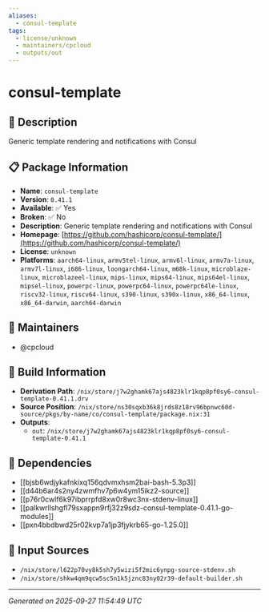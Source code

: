 ```yaml
---
aliases:
  - consul-template
tags:
  - license/unknown
  - maintainers/cpcloud
  - outputs/out
---
```


# consul-template

## 📝 Description

Generic template rendering and notifications with Consul

## 📋 Package Information

- **Name**: `consul-template`
- **Version**: `0.41.1`
- **Available**: ✅ Yes
- **Broken**: ✅ No
- **Description**: Generic template rendering and notifications with Consul
- **Homepage**: [https://github.com/hashicorp/consul-template/](https://github.com/hashicorp/consul-template/)
- **License**: `unknown`
- **Platforms**: `aarch64-linux`, `armv5tel-linux`, `armv6l-linux`, `armv7a-linux`, `armv7l-linux`, `i686-linux`, `loongarch64-linux`, `m68k-linux`, `microblaze-linux`, `microblazeel-linux`, `mips-linux`, `mips64-linux`, `mips64el-linux`, `mipsel-linux`, `powerpc-linux`, `powerpc64-linux`, `powerpc64le-linux`, `riscv32-linux`, `riscv64-linux`, `s390-linux`, `s390x-linux`, `x86_64-linux`, `x86_64-darwin`, `aarch64-darwin`
## 👥 Maintainers

- @cpcloud


## 🔧 Build Information

- **Derivation Path**: `/nix/store/j7w2ghamk67ajs4823klr1kqp8pf0sy6-consul-template-0.41.1.drv`
- **Source Position**: `/nix/store/ns30sqxb36k8jrds8z18rv96bpnwc60d-source/pkgs/by-name/co/consul-template/package.nix:31`
- **Outputs**:
  - `out`:  `/nix/store/j7w2ghamk67ajs4823klr1kqp8pf0sy6-consul-template-0.41.1`

## 🔗 Dependencies

- [[bjsb6wdjykafnkixq156qdvmxhsm2bai-bash-5.3p3]]
- [[d44b6ar4s2ny4zwmfhv7p6w4ym15ikz2-source]]
- [[p76r0cwlf6k97ibprrpfd8xw0r8wc3nx-stdenv-linux]]
- [[palkwrllshgfl79sxappn9rfj32z9sdz-consul-template-0.41.1-go-modules]]
- [[pxn4bbdbwd25r02kvp7a1jp3fjykrb65-go-1.25.0]]

## 📁 Input Sources

- `/nix/store/l622p70vy8k5sh7y5wizi5f2mic6ynpg-source-stdenv.sh`
- `/nix/store/shkw4qm9qcw5sc5n1k5jznc83ny02r39-default-builder.sh`

---
*Generated on 2025-09-27 11:54:49 UTC*
